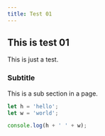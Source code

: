 ```yaml
---
title: Test 01
---
```


## This is test 01

This is just a test.

### Subtitle

This is a sub section in a page.

```javascript
let h = 'hello';
let w = 'world';

console.log(h + ' ' + w);
```

